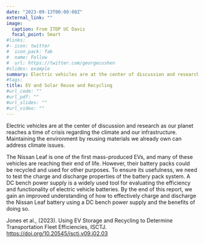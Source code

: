 ```yaml
---
date: "2023-09-13T00:00:00Z"
external_link: ""
image:
  caption: From ITDP UC Davis
  focal_point: Smart
#links:
#- icon: twitter
#  icon_pack: fab
#  name: Follow
#  url: https://twitter.com/georgecushen
#slides: example
summary: Electric vehicles are at the center of discussion and research as our planet reaches a time of crisis regarding the climate and our infrastructure.
#tags:
title: EV and Solar Reuse and Recycling
#url_code: ""
#url_pdf: ""
#url_slides: ""
#url_video: ""
---
```


Electric vehicles are at the center of discussion and research as our planet reaches a time of crisis regarding the climate and our infrastructure. Maintaining the environment by reusing materials we already own can address climate issues.

The Nissan Leaf is one of the first mass-produced EVs, and many of these vehicles are reaching their end of life. However, their battery packs could be recycled and used for other purposes. To ensure its usefulness, we need to test the charge and discharge properties of the battery pack system. A DC bench power supply is a widely used tool for evaluating the efficiency and functionality of electric vehicle batteries. By the end of this report, we gain an improved understanding of how to effectively charge and discharge the Nissan Leaf battery using a DC bench power supply and the benefits of doing so.

Jones et al., (2023). Using EV Storage and Recycling to Determine Transportation Fleet Efficiencies, ISCTJ. https://doi.org/10.20545/isctj.v09.i02.03
